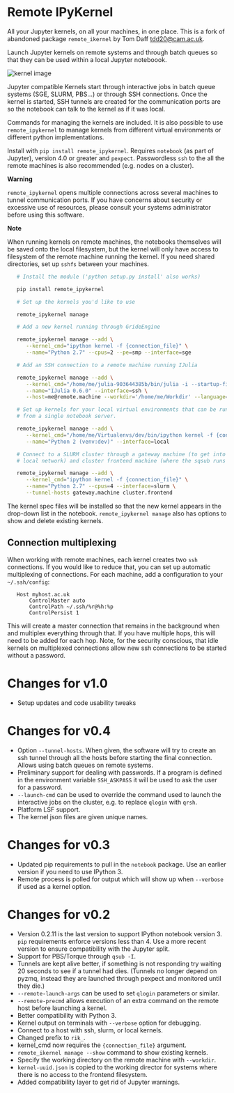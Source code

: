 # Remote IPyKernel

All your Jupyter kernels, on all your machines, in one place.
This is a fork of abandoned package `remote_ikernel` by Tom Daff <tdd20@cam.ac.uk>.

Launch Jupyter kernels on remote systems and through batch queues so that
they can be used within a local Jupyter noteboook.

![kernel image](doc/kernels.png "Kernel Dropdown")

Jupyter compatible Kernels start through interactive jobs in batch queue
systems (SGE, SLURM, PBS...) or through SSH connections. Once the kernel is
started, SSH tunnels are created for the communication ports are so the
notebook can talk to the kernel as if it was local.

Commands for managing the kernels are included. It is also possible to use
`remote_ipykernel` to manage kernels from different virtual environments or
different python implementations.

Install with `pip install remote_ipykernel`. Requires `notebook` (as part
of Jupyter), version 4.0 or greater and `pexpect`. Passwordless `ssh`
to the all the remote machines is also recommended (e.g. nodes on a cluster).

**Warning**

   ``remote_ipykernel`` opens multiple connections across several machines
   to tunnel communication ports. If you have concerns about security or
   excessive use of resources, please consult your systems administrator
   before using this software.

**Note**

   When running kernels on remote machines, the notebooks themselves will
   be saved onto the local filesystem, but the kernel will only have access
   to filesystem of the remote machine running the kernel. If you need shared
   directories, set up ``sshfs`` between your machines.


```bash
   # Install the module ('python setup.py install' also works)

   pip install remote_ipykernel
```

```bash
   # Set up the kernels you'd like to use

   remote_ipykernel manage
```

```bash
   # Add a new kernel running through GrideEngine

   remote_ipykernel manage --add \
      --kernel_cmd="ipython kernel -f {connection_file}" \
      --name="Python 2.7" --cpus=2 --pe=smp --interface=sge
```

```bash
   # Add an SSH connection to a remote machine running IJulia

   remote_ipykernel manage --add \
      --kernel_cmd="/home/me/julia-903644385b/bin/julia -i --startup-file=yes --color=yes /home/me/.julia/v0.6/IJulia/src/kernel.jl {connection_file}" \
      --name="IJulia 0.6.0" --interface=ssh \
      --host=me@remote.machine --workdir='/home/me/Workdir' --language=julia
```

```bash
   # Set up kernels for your local virtual environments that can be run
   # from a single notebook server.

   remote_ipykernel manage --add \
      --kernel_cmd="/home/me/Virtualenvs/dev/bin/ipython kernel -f {connection_file}" \
      --name="Python 2 (venv:dev)" --interface=local
```

```bash
   # Connect to a SLURM cluster through a gateway machine (to get into a
   # local network) and cluster frontend machine (where the sqsub runs from).

   remote_ipykernel manage --add \
      --kernel_cmd="ipython kernel -f {connection_file}" \
      --name="Python 2.7" --cpus=4 --interface=slurm \
      --tunnel-hosts gateway.machine cluster.frontend
```

The kernel spec files will be installed so that the new kernel appears in
the drop-down list in the notebook. ``remote_ipykernel manage`` also has options
to show and delete existing kernels.


## Connection multiplexing


When working with remote machines, each kernel creates two ``ssh``
connections. If you would like to reduce that, you can set up automatic
multiplexing of connections. For each machine, add a configuration to your
``~/.ssh/config``:

```shell
   Host myhost.ac.uk
       ControlMaster auto
       ControlPath ~/.ssh/%r@%h:%p
       ControlPersist 1
```

This will create a master connection that remains in the background when and
multiplex everything through that. If you have multiple hops, this will need
to be added for each hop. Note, for the security conscious, that idle kernels
on multiplexed connections allow new ssh connections to be started without a
password.

Changes for v1.0
================

  * Setup updates and code usability tweaks

Changes for v0.4
================

  * Option ``--tunnel-hosts``. When given, the software will try to create
    an ssh tunnel through all the hosts before starting the final connection.
    Allows using batch queues on remote systems.
  * Preliminary support for dealing with passwords. If a program is defined
    in the environment variable ``SSH_ASKPASS`` it will be used
    to ask the user for a password.
  * ``--launch-cmd`` can be used to override the command used to launch the
    interactive jobs on the cluster, e.g. to replace ``qlogin`` with ``qrsh``.
  * Platform LSF support.
  * The kernel json files are given unique names.

Changes for v0.3
================

  * Updated pip requirements to pull in the `notebook` package. Use an earlier
    version if you need to use IPython 3.
  * Remote process is polled for output which will show up when ``--verbose``
    if used as a kernel option.

Changes for v0.2
================

  * Version 0.2.11 is the last version to support IPython notebook version 3.
    `pip` requirements enforce versions less than 4. Use a more recent version
    to ensure compatibility with the Jupyter split.
  * Support for PBS/Torque through ``qsub -I``.
  * Tunnels are kept alive better, if something is not responding try waiting
    20 seconds to see if a tunnel had dies. (Tunnels no longer depend on pyzmq,
    instead they are launched through pexpect and monitored until they die.)
  * ``--remote-launch-args`` can be used to set ``qlogin`` parameters or similar.
  * ``--remote-precmd`` allows execution of an extra command on the remote host
    before launching a kernel.
  * Better compatibility with Python 3.
  * Kernel output on terminals with ``--verbose`` option for debugging.
  * Connect to a host with ssh, slurm, or local kernels.
  * Changed prefix to ``rik_``.
  * kernel_cmd now requires the ``{connection_file}`` argument.
  * ``remote_ikernel manage --show`` command to show existing kernels.
  * Specify the working directory on the remote machine with ``--workdir``.
  * ``kernel-uuid.json`` is copied to the working director for systems where
    there is no access to the frontend filesystem.
  * Added compatibility layer to get rid of Jupyter warnings.
